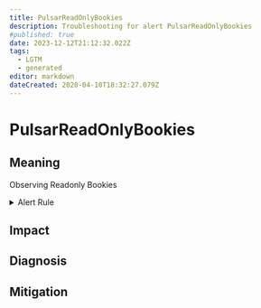 ```yaml
---
title: PulsarReadOnlyBookies
description: Troubleshooting for alert PulsarReadOnlyBookies
#published: true
date: 2023-12-12T21:12:32.022Z
tags: 
  - LGTM
  - generated
editor: markdown
dateCreated: 2020-04-10T18:32:27.079Z
---
```


# PulsarReadOnlyBookies

## Meaning
[//]: # "Short paragraph that explains what the alert means"
Observing Readonly Bookies

<details>
  <summary>Alert Rule</summary>

{{% rule "pulsar/pulsar-internal.yml" "PulsarReadOnlyBookies" %}}

{{% comment %}}

```yaml
alert: PulsarReadOnlyBookies
expr: count(bookie_SERVER_STATUS{} == 0) by (pod)
for: 5m
labels:
    severity: critical
annotations:
    summary: Pulsar read only bookies (instance {{ $labels.instance }})
    description: |-
        Observing Readonly Bookies
          VALUE = {{ $value }}
          LABELS = {{ $labels }}
    runbook: https://github.com/srerun/prometheus-alerts/blob/main/content/runbooks/pulsar-internal/PulsarReadOnlyBookies.md

```

{{% /comment %}}

</details>


## Impact
[//]: # "What could / will happen if the alert is not addressed"



## Diagnosis
[//]: # "Steps to take to identify the cause of the problem"



## Mitigation
[//]: # "The steps necessary to resolve the alert"
